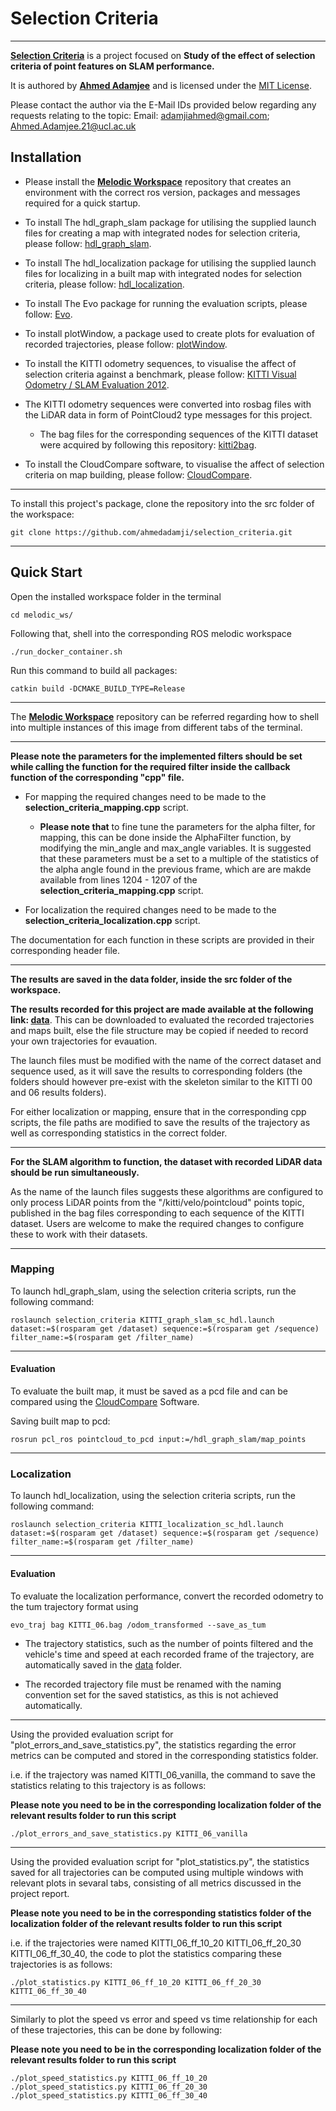 # Selection Criteria
----------------- 

[**Selection Criteria**](https://github.com/ahmedadamji/selection_criteria) is a project focused on **Study of the effect of selection criteria of point features on SLAM performance.**  

It is authored by [**Ahmed Adamjee**](https://www.linkedin.com/in/ahmedadamjee/) and is licensed under the [MIT License](https://github.com/ahmedadamji/selection_criteria/blob/main/LICENSE).  

Please contact the author via the E-Mail IDs provided below regarding any requests relating to the topic:
Email: [adamjiahmed@gmail.com](mailto:adamjiahmed@gmail.com); [Ahmed.Adamjee.21@ucl.ac.uk](mailto:Ahmed.Adamjee.21@ucl.ac.uk)  
<!-- 
## Testing Videos

Pending -->

## Installation

   

* Please install the [**Melodic Workspace**](https://github.com/ahmedadamji/melodic_ws) repository that creates an environment with the correct ros version, packages and messages required for a quick startup.  



* To install The hdl\_graph\_slam package for utilising the supplied launch files for creating a map with integrated nodes for selection criteria, please follow: [hdl_graph_slam](https://github.com/koide3/hdl_graph_slam).  

   

* To install The hdl\_localization package for utilising the supplied launch files for localizing in a built map with integrated nodes for selection criteria, please follow: [hdl_localization](https://github.com/koide3/hdl_localization).  

   

* To install The Evo package for running the evaluation scripts, please follow: [Evo](https://pypi.org/project/evo/).  

   

* To install plotWindow, a package used to create plots for evaluation of recorded trajectories, please follow: [plotWindow](https://github.com/superjax/plotWindow).  

   

* To install the KITTI odometry sequences, to visualise the affect of selection criteria against a benchmark, please follow: [KITTI Visual Odometry / SLAM Evaluation 2012](https://www.cvlibs.net/datasets/kitti/eval_odometry.php).  

   

* The KITTI odometry sequences were converted into rosbag files with the LiDAR data in form of PointCloud2 type messages for this project.  

    * The bag files for the corresponding sequences of the KITTI dataset were acquired by following this repository: [kitti2bag](https://github.com/tomas789/kitti2bag).


   

* To install the CloudCompare software, to visualise the affect of selection criteria on map building, please follow: [CloudCompare](https://www.danielgm.net/cc/).  

- - - -  


To install this project's package, clone the repository into the src folder of the workspace:  

```
git clone https://github.com/ahmedadamji/selection_criteria.git
```

- - - -  


## Quick Start



Open the installed workspace folder in the terminal  

```
cd melodic_ws/
```

Following that, shell into the corresponding ROS melodic workspace  

```
./run_docker_container.sh 
```

Run this command to build all packages:  

```
catkin build -DCMAKE_BUILD_TYPE=Release
```

- - - -  

The [**Melodic Workspace**](https://github.com/ahmedadamji/melodic_ws) repository can be referred regarding how to shell into multiple instances of this image from different tabs of the terminal.  

- - - -  


**Please note the parameters for the implemented filters should be set while calling the function for the required filter inside the callback function of the corresponding "cpp" file.**  


* For mapping the required changes need to be made to the **selection_criteria_mapping.cpp** script.  

    * **Please note that** to fine tune the parameters for the alpha filter, for mapping, this can be done inside the AlphaFilter function, by modifying the min_angle and max_angle variables. It is suggested that these parameters must be a set to a multiple of the statistics of the alpha angle found in the previous frame, which are are makde available from lines 1204 - 1207 of the **selection_criteria_mapping.cpp** script.  

* For localization the required changes need to be made to the **selection_criteria_localization.cpp** script.  



The documentation for each function in these scripts are provided in their corresponding header file.


- - - -  


**The results are saved in the data folder, inside the src folder of the workspace.**  

**The results recorded for this project are made available at the following link: [data](https://liveuclac-my.sharepoint.com/:f:/g/personal/ucaban4_ucl_ac_uk/EjILZSOOLhRJsH_uLDgDNyYBBYDeQaTyg6IZOxn7z3xxVw?e=zR40JR)**. This can be downloaded to evaluated the recorded trajectories and maps built, else the file structure may be copied if needed to record your own trajectories for evauation.  


The launch files must be modified with the name of the correct dataset and sequence used, as it will save the results to corresponding folders (the folders should however pre-exist with the skeleton similar to the KITTI 00 and 06 results folders).  


For either localization or mapping, ensure that in the corresponding cpp scripts, the file paths are modified to save the results of the trajectory as well as corresponding statistics in the correct folder.  

- - - -  


**For the SLAM algorithm to function, the dataset with recorded LiDAR data should be run simultaneously.**  


As the name of the launch files suggests these algorithms are configured to only process LiDAR points from the "/kitti/velo/pointcloud" points topic, published in the bag files corresponding to each sequence of the KITTI dataset. Users are welcome to make the required changes to configure these to work with their datasets.  


- - - -  


### Mapping

To launch hdl\_graph\_slam, using the selection criteria scripts, run the following command:  

```
roslaunch selection_criteria KITTI_graph_slam_sc_hdl.launch dataset:=$(rosparam get /dataset) sequence:=$(rosparam get /sequence) filter_name:=$(rosparam get /filter_name)
```

- - - -  

#### Evaluation

To evaluate the built map, it must be saved as a pcd file and can be compared using the [CloudCompare](https://www.danielgm.net/cc/) Software.  

Saving built map to pcd:  

```
rosrun pcl_ros pointcloud_to_pcd input:=/hdl_graph_slam/map_points 
```

- - - -  


### Localization

To launch hdl\_localization, using the selection criteria scripts, run the following command:  

```
roslaunch selection_criteria KITTI_localization_sc_hdl.launch dataset:=$(rosparam get /dataset) sequence:=$(rosparam get /sequence) filter_name:=$(rosparam get /filter_name)
```

- - - -  


#### Evaluation

To evaluate the localization performance, convert the recorded odometry to the tum trajectory format using  
```
evo_traj bag KITTI_06.bag /odom_transformed --save_as_tum
```

* The trajectory statistics, such as the number of points filtered and the vehicle's time and speed at each recorded frame of the trajectory, are automatically saved in the [data](https://liveuclac-my.sharepoint.com/:f:/g/personal/ucaban4_ucl_ac_uk/EjILZSOOLhRJsH_uLDgDNyYBBYDeQaTyg6IZOxn7z3xxVw?e=zR40JR) folder.  

* The recorded trajectory file must be renamed with the naming convention set for the saved statistics, as this is not achieved automatically.  

- - - -  


Using the provided evaluation script for "plot_errors_and_save_statistics.py", the statistics regarding the error metrics can be computed and stored in the corresponding statistics folder.  


i.e. if the trajectory was named KITTI_06_vanilla, the command to save the statistics relating to this trajectory is as follows:  

**Please note you need to be in the corresponding localization folder of the relevant results folder to run this script**  

```
./plot_errors_and_save_statistics.py KITTI_06_vanilla
```

- - - -  


Using the provided evaluation script for "plot_statistics.py", the statistics saved for all trajectories can be computed using multiple windows with relevant plots in sevaral tabs, consisting of all metrics discussed in the project report.  

**Please note you need to be in the corresponding statistics folder of the localization folder of the relevant results folder to run this script**  


i.e. if the trajectories were named KITTI_06_ff_10_20 KITTI_06_ff_20_30 KITTI_06_ff_30_40, the code to plot the statistics comparing these trajectories is as follows:  


```
./plot_statistics.py KITTI_06_ff_10_20 KITTI_06_ff_20_30 KITTI_06_ff_30_40
```

- - - -  

Similarly to plot the speed vs error and speed vs time relationship for each of these trajectories, this can be done by following:  

**Please note you need to be in the corresponding localization folder of the relevant results folder to run this script**  

```
./plot_speed_statistics.py KITTI_06_ff_10_20
./plot_speed_statistics.py KITTI_06_ff_20_30
./plot_speed_statistics.py KITTI_06_ff_30_40
```